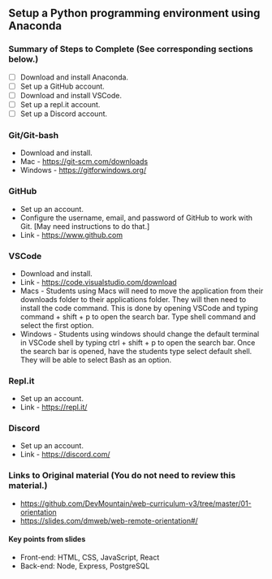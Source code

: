 ## Setup a Python programming environment using Anaconda

### Summary of Steps to Complete (See corresponding sections below.)
- [ ] Download and install Anaconda.
- [ ] Set up a GitHub account.
- [ ] Download and install VSCode.
- [ ] Set up a repl.it account.
- [ ] Set up a Discord account.

### Git/Git-bash
* Download and install.
* Mac - https://git-scm.com/downloads
* Windows - https://gitforwindows.org/

### GitHub
* Set up an account. 
* Configure the username, email, and password of GitHub to work with Git. [May need instructions to do that.]
* Link - https://www.github.com

### VSCode
* Download and install.
* Link - https://code.visualstudio.com/download
* Macs - Students using Macs will need to move the application from their downloads folder to their applications folder. They will then need to install the code command. This is done by opening VSCode and typing command + shift + p to open the search bar. Type shell command and select the first option.
* Windows - Students using windows should change the default terminal in VSCode shell by typing ctrl + shift + p to open the search bar. Once the search bar is opened, have the students type select default shell. They will be able to select Bash as an option.

### Repl.it
* Set up an account.
* Link - https://repl.it/

### Discord
* Set up an account.
* Link - https://discord.com/
  
### Links to Original material (You do not need to review this material.)
* https://github.com/DevMountain/web-curriculum-v3/tree/master/01-orientation
* https://slides.com/dmweb/web-remote-orientation#/

#### Key points from slides
* Front-end: HTML, CSS, JavaScript, React
* Back-end: Node, Express, PostgreSQL
